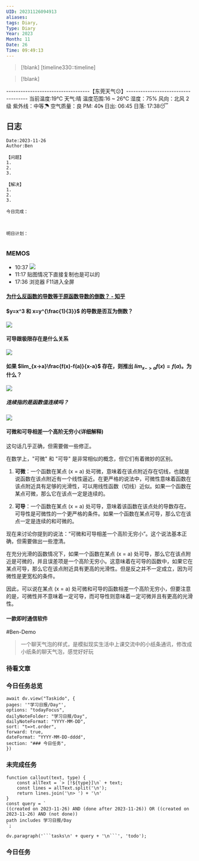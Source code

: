 ```yaml
---
UID: 20231126094913
aliases: 
tags: Diary,
Type: Diary
Year: 2023
Month: 11
Date: 26
Time: 09:49:13
---
```

> [!blank] 
> [timeline330::timeline]

>[!blank]
> 
-----------------------------------【东莞天气😕】------------------------------------
当前温度:19℃
天气:晴
温度范围:16 ~ 26℃
湿度：75%
风向：北风 2级
紫外线：中等☂
空气质量：良 PM: 40🌀
日出: 06:45 日落: 17:38😴

## 日志

```
Date:2023-11-26
Author:Ben

【问题】
1.
2.
3.

【解决】
1.
2.
3.

今日完成：



明日计划：


```

### MEMOS
- 10:37 ![](Pasted%20Image%2020231126103732.png)
- 11:17 贴图情况下直接复制也是可以的
- 17:36 浏览器 F11进入全屏

#### [为什么反函数的导数等于原函数导数的倒数？ - 知乎](https://www.zhihu.com/question/308529121)

#### $y=x^3 和 x=y^{\frac{1}{3}}$ 的导数是否互为倒数？

![](asset/Pasted%20image%2020231126095110.png)

#### 可导跟极限存在是什么关系

![](asset/Pasted%20image%2020231126153139.png)

#### 如果 $lim_{x->a}\frac{f(x)-f(a)}{x-a}$ 存在，则推出 $lim_{x->a}f(x)=f(a)$。为什么？

![](asset/Pasted%20image%2020231126173557.png)

##### 连续指的是函数值连续吗？

![](asset/Pasted%20image%2020231126173625.png)

#### 可微和可导相差一个高阶无穷小(详细解释)

这句话几乎正确，但需要做一些修正。

在数学上，"可微" 和 "可导" 是非常相似的概念，但它们有着微妙的区别。

1. **可微**：一个函数在某点 \(x = a\) 处可微，意味着在该点附近存在切线，也就是说函数在该点附近有一个线性逼近。在更严格的说法中，可微性意味着函数在该点附近具有足够的光滑性，可以用线性函数（切线）近似。如果一个函数在某点可微，那么它在该点一定是连续的。

2. **可导**：一个函数在某点 \(x = a\) 处可导，意味着该函数在该点处的导数存在。可导性是可微性的一个更严格的条件。如果一个函数在某点可导，那么它在该点一定是连续的和可微的。

现在来讨论你提到的说法：“可微和可导相差一个高阶无穷小”。这个说法基本正确，但需要做出一些澄清。

在充分光滑的函数情况下，如果一个函数在某点 \(x = a\) 处可导，那么它在该点附近是可微的，并且误差项是一个高阶无穷小。这意味着在可导的函数中，如果它在某点可导，那么它在该点附近具有更高的光滑性。但是反之并不一定成立，因为可微性是更宽松的条件。

因此，可以说在某点 \(x = a\) 处可微和可导的函数相差一个高阶无穷小，但要注意的是，可微性并不意味着一定可导，而可导性则意味着一定可微并且有更高的光滑性。

#### 一款即时通信软件
#Ben-Demo 

> 一个聊天气泡的样式，是模拟现实生活中上课交流中的小纸条通讯，修改成小纸条的聊天气泡，感觉好好玩

### 待看文章



### 今日任务总览

```dataviewjs
await dv.view("Taskido", {
pages: '"学习日报/Day"',
options: "todayFocus",
dailyNoteFolder: "学习日报/Day",
dailyNoteFormat: "YYYY-MM-DD",
sort: "t=>t.order",
forward: true,
dateFormat: "YYYY-MM-DD-dddd",
section: "### 今日任务",
})
```

### 未完成任务

```dataviewjs
function callout(text, type) {
    const allText = `> [!${type}]\n` + text;
    const lines = allText.split('\n');
    return lines.join('\n> ') + '\n'
}
const query = `
((created on 2023-11-26) AND (done after 2023-11-26)) OR ((created on 2023-11-26) AND (not done))
path includes 学习日报/Day
`;

dv.paragraph('```tasks\n' + query + '\n```', 'todo');
```


### 今日任务
